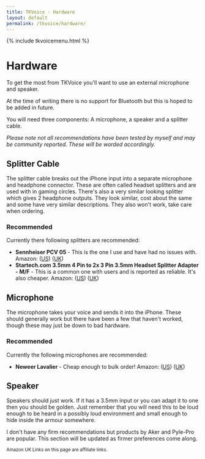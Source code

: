 ```yaml
---
title: TKVoice - Hardware
layout: default
permalink: /tkvoice/hardware/
---
```

{% include tkvoicemenu.html %}

# Hardware

To get the most from TKVoice you'll want to use an external microphone and speaker.

At the time of writing there is no support for Bluetooth but this is hoped to be added in future.

You will need three components: A microphone, a speaker and a splitter cable.

_Please note not all recommendations have been tested by myself and may be community reported.  These will be worded accordingly._

## Splitter Cable
The splitter cable breaks out the iPhone input into a separate microphone and headphone connector.  These are often called headset splitters and are used with in gaming circles.  There's also a very similar looking splitter which gives 2 headphone outputs.  They look similar, cost about the same and some have very similar descriptions.  They also won't work, take care when ordering.

### Recommended
Currently there following splitters are recommended:

 - **Sennheiser PCV 05** - This is the one I use and have had no issues with. Amazon: ([US][PCVUS]) ([UK][PCVUK])
 - **Startech.com 3.5mm 4 Pin to 2x 3 Pin 3.5mm Headset Splitter Adapter - M/F** - This is a common one with users and is reported as reliable.  It's also cheaper. Amazon: ([US][STUS]) ([UK][STUK])

[PCVUS]: http://www.amazon.com/Sennheiser-PCV-05-Combo-Adapter/dp/B00IM36VU0/ref=sr_1_1?ie=UTF8&qid=1456433272&sr=8-1&keywords=pcv+05
[PCVUK]: http://www.amazon.co.uk/gp/product/B00E4DHO44/ref=as_li_tl?ie=UTF8&camp=1634&creative=19450&creativeASIN=B00E4DHO44&linkCode=as2&tag=husbfathgeek-21

[STUS]: http://www.amazon.com/StarTech-com-headsets-separate-headphone-microphone/dp/B004SP0WAQ/ref=sr_1_1?ie=UTF8&qid=1456433742&sr=8-1&keywords=Startech.com+3.5mm+4+Pin+to+2x+3+Pin+3.5mm+Headset+Splitter+Adapter+-+M%2FF
[STUK]: http://www.amazon.co.uk/gp/product/B004SP0WAQ/ref=as_li_tl?ie=UTF8&camp=1634&creative=19450&creativeASIN=B004SP0WAQ&linkCode=as2&tag=husbfathgeek-21

## Microphone
The microphone takes your voice and sends it into the iPhone.  These should generally work but there have been a few that haven't worked, though these may just be down to bad hardware.

### Recommended
Currently the following microphones are recommended:

 - **Neweer Lavalier** - Cheap enough to bulk order! Amazon: ([US][NUS]) ([UK][NUK])

 [NUS]: http://www.amazon.com/Neewer-3-5mm-Hands-Computer-Microphone/dp/B005DJOIHE/ref=sr_1_1?ie=UTF8&qid=1456434299&sr=8-1&keywords=neewer+lavalier
 [NUK]: http://www.amazon.co.uk/gp/product/B005DOTSM4/ref=as_li_tl?ie=UTF8&camp=1634&creative=19450&creativeASIN=B005DOTSM4&linkCode=as2&tag=husbfathgeek-21


## Speaker
Speakers should just work. If it has a 3.5mm input or you can adapt it to one then you should be golden.  Just remember that you will need this to be loud enough to be heard in a possibly loud environment and small enough to hide inside the armour somewhere.

I don't have any firm recommendations but products by Aker and Pyle-Pro are popular.  This section will be updated as firmer preferences come along.

<p class="text-muted"><small>Amazon UK Links on this page are affiliate links.</small></p>
